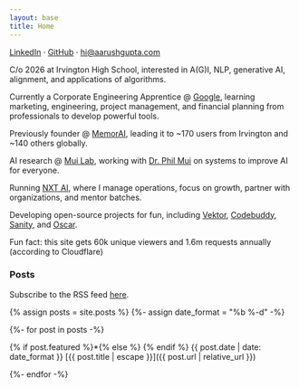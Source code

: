 ```yaml
---
layout: base
title: Home
---
```


[LinkedIn](https://www.linkedin.com/in/aarushgupta001) &middot; [GitHub](https://github.com/notallm) &middot; [hi@aarushgupta.com](mailto:hi@aarushgupta.com)

C/o 2026 at Irvington High School, interested in A(G)I, NLP, generative AI, alignment, and applications of algorithms.

Currently a Corporate Engineering Apprentice @ [Google](https://google.com/), learning marketing, engineering, 
project management, and financial planning from professionals to develop powerful tools.

Previously founder @ [MemorAI](https://memorai.aarushgupta.com), leading it to ~170 users from Irvington and ~140 others globally.

AI research @ [Mui Lab](https://sites.google.com/asdrp.org/mui), working with [Dr. Phil Mui](https://sites.google.com/asdrp.org/mui/who) on systems to improve
AI for everyone.

Running [NXT AI](https://nxtai.aarushgupta.com), where I manage operations, focus on growth, partner with organizations, and mentor batches.

Developing open-source projects for fun, including [Vektor](https://github.com/notallm/vektor), [Codebuddy](https://github.com/notallm/codebuddy),
[Sanity](https://github.com/notallm/sanity), and [Oscar](https://github.com/notallm/oscar).

Fun fact: this site gets 60k unique viewers and 1.6m requests annually (according to Cloudflare)

### Posts

Subscribe to the RSS feed [here](/feed.xml).

{% assign posts = site.posts %}
{%- assign date_format = "%b %-d" -%}

{%- for post in posts -%}

{% if post.featured %}\*{% else %}&nbsp;{% endif %}
{{ post.date | date: date_format }} [{{ post.title | escape }}]({{ post.url | relative_url }})
<br>

{%- endfor -%}
